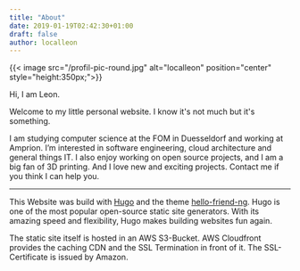 ```yaml
---
title: "About"
date: 2019-01-19T02:42:30+01:00
draft: false
author: localleon
---
```



{{< image src="/profil-pic-round.jpg" alt="localleon" position="center" style="height:350px;">}}


Hi, I am Leon.

Welcome to my little personal website. I know it's not much but it's something. 

I am studying computer science at the FOM in Duesseldorf and working at Amprion. I’m interested in software engineering, cloud architecture and general things IT. I also enjoy working on open source projects, and I am a big fan of 3D printing. And I love new and exciting projects. Contact me if you think I can help you.

---

This Website was build with [Hugo](https://gohugo.io) and the theme [hello-friend-ng](https://github.com/rhazdon/hugo-theme-hello-friend-ng). Hugo is one of the most popular open-source static site generators. With its amazing speed and flexibility, Hugo makes building websites fun again.

The static site itself is hosted in an AWS S3-Bucket. AWS Cloudfront provides the caching CDN and the SSL Termination in front of it. The SSL-Certificate is issued by Amazon.



